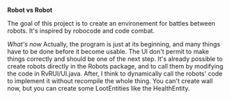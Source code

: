 __Robot vs Robot__

The goal of this project is to create an environement for battles between robots.
It's inspired by robocode and code combat.

_What's now_
Actually, the program is just at its beginning, and many things have to be done before it become usable.
The UI don't permit to make things correctly and should be one of the next step. It's already possible to create robots directly in the Robots package, and to call them by modifying the code in RvRUI/UI.java. After, I think to dynamically call the robots' code to implement it without recompile the whole thing. You can't create wall now, but you can create some LootEntities like the HealthEntity.

